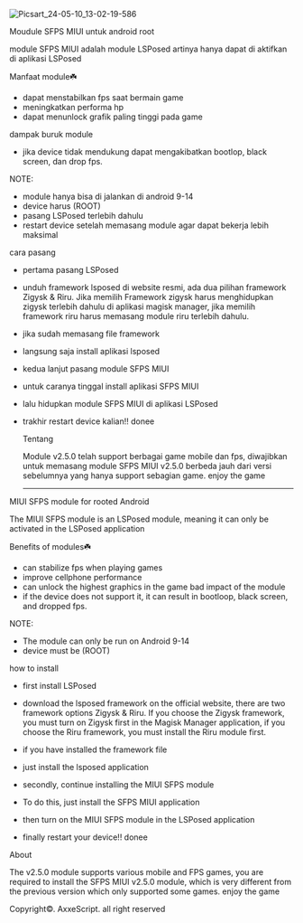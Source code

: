 ![Picsart_24-05-10_13-02-19-586](https://github.com/axxescript/SFPS-MIUI-Module-LSPosed/assets/143707720/c4f41aa9-7abc-43ae-b47c-334e671dbf5e)




Moudule SFPS MIUI untuk android root

module SFPS MIUI adalah module LSPosed artinya hanya dapat di aktifkan di aplikasi LSPosed

Manfaat module☘️
- dapat menstabilkan fps saat bermain game
- meningkatkan performa hp
- dapat menunlock grafik paling tinggi pada game

dampak buruk module
- jika device tidak mendukung dapat mengakibatkan bootlop, black screen, dan drop fps.

NOTE:
- module hanya bisa di jalankan di android 9-14
- device harus (ROOT)
- pasang LSPosed terlebih dahulu
- restart device setelah memasang module agar dapat bekerja lebih maksimal

 cara pasang
- pertama pasang LSPosed
- unduh framework lsposed di website resmi, ada dua pilihan framework Zigysk & Riru. Jika memilih Framework zigysk harus menghidupkan zigysk terlebih dahulu di aplikasi magisk manager, jika memilih framework riru harus memasang module riru terlebih dahulu.
- jika sudah memasang file framework
- langsung saja install aplikasi lsposed

- kedua lanjut pasang module SFPS MIUI
- untuk caranya tinggal install aplikasi SFPS MIUI
- lalu hidupkan module SFPS MIUI di aplikasi LSPosed
- trakhir restart device kalian!! donee

  Tentang 

  Module v2.5.0 telah support berbagai game mobile dan fps, diwajibkan untuk memasang module SFPS MIUI v2.5.0 berbeda jauh dari versi sebelumnya yang hanya support sebagian game.
  enjoy the game

  -------------

MIUI SFPS module for rooted Android 

The MIUI SFPS module is an LSPosed module, meaning it can only be activated in the LSPosed application

Benefits of modules☘️
- can stabilize fps when playing games
- improve cellphone performance
- can unlock the highest graphics in the game bad impact of the module
- if the device does not support it, it can result in bootloop, black screen, and dropped fps.

 NOTE: 
 - The module can only be run on Android 9-14
 - device must be (ROOT)
   
 how to install
 
 - first install LSPosed
 - download the lsposed framework on the official website, there are two framework options Zigysk & Riru. If you choose the Zigysk framework, you must turn on Zigysk first in the Magisk Manager application, if you choose the Riru framework, you must install the Riru module first.
 - if you have installed the framework file
 - just install the lsposed application

 - secondly, continue installing the MIUI SFPS module
 - To do this, just install the SFPS MIUI application
 - then turn on the MIUI SFPS module in the LSPosed application
 - finally restart your device!! donee

About 

The v2.5.0 module supports various mobile and FPS games, you are required to install the SFPS MIUI v2.5.0 module, which is very different from the previous version which only supported some games. 
enjoy the game




Copyright©. AxxeScript. all right reserved
